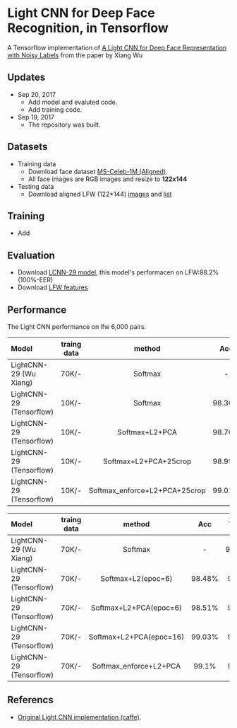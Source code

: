 #  Light CNN for Deep Face Recognition, in Tensorflow
A Tensorflow implementation of [A Light CNN for Deep Face Representation with Noisy Labels](https://arxiv.org/abs/1511.02683) from the paper by Xiang Wu 

## Updates
- Sep 20, 2017
	- Add model and evaluted code.
	- Add training code.
- Sep 19, 2017
	- The repository was built.


## Datasets
- Training data
	- Download face dataset [MS-Celeb-1M (Aligned)](http://www.msceleb.org/download/aligned).
	- All face images are RGB images and resize to **122x144** 
- Testing data
	- Download aligned LFW (122*144) [images](https://1drv.ms/u/s!AleP5K29t5x7ge88rngfpitnvpkZbw) and [list](https://1drv.ms/t/s!AleP5K29t5x7ge9DV6jfHo392ONwCA)

## Training 
- Add

## Evaluation
- Download [LCNN-29 model](https://1drv.ms/f/s!AleP5K29t5x7ge89GqB3Ue_Pe5rN3A), this model's performacen on LFW:98.2% (100%-EER)
- Download [LFW features](https://1drv.ms/u/s!AleP5K29t5x7ge9ElofW_tDzxCq5sw)

## Performance
The Light CNN performance on lfw 6,000 pairs.   

|   Model | traing data	| method | Acc	|100% - EER | TPR@FAR=1%   | TPR@FAR=0.1%| TPR@FAR=0| 
| :------- | :----: | :----: | :----:| :----: | :---: | :---: |:---: | 
| LightCNN-29 (Wu Xiang)| 70K/-	|Softmax|   -	|99.40% | 99.43% | 98.67% | 95.70% |
| LightCNN-29 (Tensorflow)|10K/- |Softmax|98.36%	|98.2% |    97.73%    |    92.26%  |    60.53%  | 
| LightCNN-29 (Tensorflow)|10K/- |Softmax+L2+PCA|98.76%	|98.66% |    98.36%    |    97%  |    79.33%  |
| LightCNN-29 (Tensorflow)|10K/- |Softmax+L2+PCA+25crop|98.95%	|98.8% |    98.76%    |    97.16%  |    83.36%  |
| LightCNN-29 (Tensorflow)|10K/- |Softmax_enforce+L2+PCA+25crop|99.01%	|98.96% |    98.96%    |    95.83%  |    90.23%  |

|   Model | traing data	| method | Acc	|100% - EER | TPR@FAR=1%   | TPR@FAR=0.1%| TPR@FAR=0| 
| :------- | :----: | :----: | :----:| :----: | :---: | :---: |:---: | 
| LightCNN-29 (Wu Xiang)| 70K/-	|Softmax|   -	|99.40% | 99.43% | 98.67% | 95.70% |
| LightCNN-29 (Tensorflow)|70K/- |Softmax+L2(epoc=6)|98.48%	|98.4% |    97.83%    |    95.2%  |    78.96%  |
| LightCNN-29 (Tensorflow)|70K/- |Softmax+L2+PCA(epoc=6)|98.51%	|98.5% |    97.83%    |    95.7%  |    80.7%  |
| LightCNN-29 (Tensorflow)|70K/- |Softmax+L2+PCA(epoc=16)|99.03%	|98.9% |    98.9%    |    97.23%  |    92.7%  |
| LightCNN-29 (Tensorflow)|70K/- |Softmax_enforce+L2+PCA|99.1%	|98.9% |    98.9%    |    97.73%  |    86.9%  |
## Referencs
- [Original Light CNN implementation (caffe)](https://github.com/AlfredXiangWu/face_verification_experiment).
